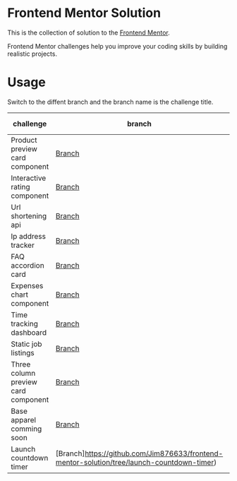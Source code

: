 # Frontend Mentor Solution

This is the collection of solution to the [Frontend Mentor](https://www.frontendmentor.io/home). 

Frontend Mentor challenges help you improve your coding skills by building realistic projects. 

# Usage

Switch to the diffent branch and the branch name is the challenge title. 

| challenge | branch | live site |
|  ----  | ----  | ---- |
| Product preview card component | [Branch](https://github.com/Jim876633/frontend-mentor-solution/tree/product-preview-card-component) | [Demo](https://jim-product-preview-card-component.netlify.app/) |
| Interactive rating component | [Branch](https://github.com/Jim876633/frontend-mentor-solution/tree/interactive-rating-component) | [Demo](https://jim-interative-rating-component.netlify.app/) |
| Url shortening api | [Branch](https://github.com/Jim876633/frontend-mentor-solution/tree/url-shortening-api-master) | [Demo](https://jim-url-shortening-api-master.netlify.app/) |
| Ip address tracker | [Branch](https://github.com/Jim876633/frontend-mentor-solution/tree/ip-address-tracker-master) | [Demo](https://jim-ip-address-tracker-master.netlify.app/) |
| FAQ accordion card | [Branch](https://github.com/Jim876633/frontend-mentor-solution/tree/faq-accordion-card-main) | [Demo](https://jim-faq-accordion-card-main.netlify.app/) |
| Expenses chart component | [Branch](https://github.com/Jim876633/frontend-mentor-solution/tree/expenses-chart-component-main) | [Demo](https://jim-expenses-chart-component-main.netlify.app/) |
| Time tracking dashboard | [Branch](https://github.com/Jim876633/frontend-mentor-solution/tree/time-tracking-dashboard-main) | [Demo](https://jim-time-tracking-dashboard.netlify.app/) |
| Static job listings | [Branch](https://github.com/Jim876633/frontend-mentor-solution/tree/static-job-listings-master) | [Demo](https://jim-static-job-listings.netlify.app/) |
| Three column preview card component | [Branch](https://github.com/Jim876633/frontend-mentor-solution/tree/three-column-preview-card-component) | [Demo](https://jin-three-column-preview-card.netlify.app/) |
| Base apparel comming soon | [Branch](https://github.com/Jim876633/frontend-mentor-solution/tree/base-apparel-comming-soon) | [Demo](https://jim-base-apparel-comming-soon.netlify.app/) |
| Launch countdown timer | [Branch]https://github.com/Jim876633/frontend-mentor-solution/tree/launch-countdown-timer) | [Demo](https://jim-launch-countdown-timer.netlify.app/) |







